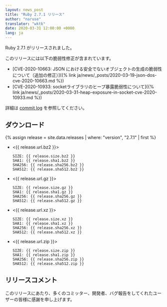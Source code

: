 ```yaml
---
layout: news_post
title: "Ruby 2.7.1 リリース"
author: "naruse"
translator: "wktk"
date: 2020-03-31 12:00:00 +0000
lang: ja
---
```


Ruby 2.7.1 がリリースされました。

このリリースには以下の脆弱性修正が含まれています。

* [CVE-2020-10663: JSON における安全でないオブジェクトの生成の脆弱性について（追加の修正）]({% link ja/news/_posts/2020-03-19-json-dos-cve-2020-10663.md %})
* [CVE-2020-10933: socketライブラリのヒープ暴露脆弱性について]({% link ja/news/_posts/2020-03-31-heap-exposure-in-socket-cve-2020-10933.md %})

詳細は [commit log](https://github.com/ruby/ruby/compare/v2_7_0...v2_7_1) を参照してください。

## ダウンロード

{% assign release = site.data.releases | where: "version", "2.7.1" | first %}

* <{{ release.url.bz2 }}>

      SIZE: {{ release.size.bz2 }}
      SHA1: {{ release.sha1.bz2 }}
      SHA256: {{ release.sha256.bz2 }}
      SHA512: {{ release.sha512.bz2 }}

* <{{ release.url.gz }}>

      SIZE: {{ release.size.gz }}
      SHA1: {{ release.sha1.gz }}
      SHA256: {{ release.sha256.gz }}
      SHA512: {{ release.sha512.gz }}

* <{{ release.url.xz }}>

      SIZE: {{ release.size.xz }}
      SHA1: {{ release.sha1.xz }}
      SHA256: {{ release.sha256.xz }}
      SHA512: {{ release.sha512.xz }}

* <{{ release.url.zip }}>

      SIZE: {{ release.size.zip }}
      SHA1: {{ release.sha1.zip }}
      SHA256: {{ release.sha256.zip }}
      SHA512: {{ release.sha512.zip }}

## リリースコメント

このリリースにあたり、多くのコミッター、開発者、バグ報告をしてくれたユーザーの皆様に感謝を申し上げます。
